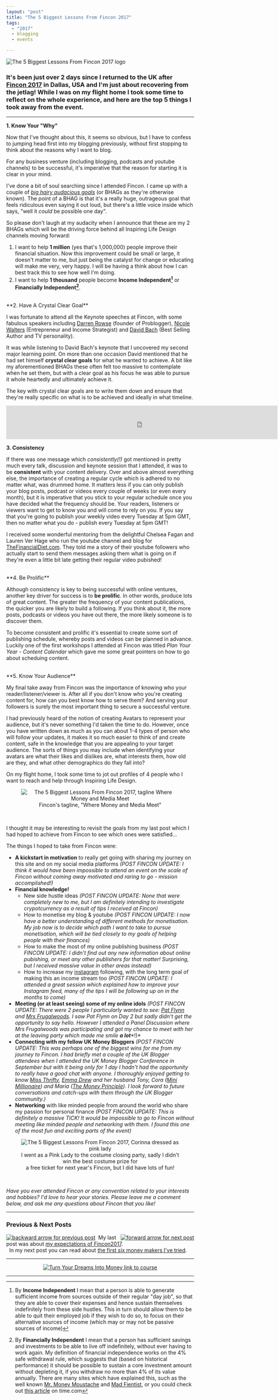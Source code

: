 ```yaml
---
layout: "post"
title: "The 5 Biggest Lessons From Fincon 2017"
tags:
  - "2017"
  - blogging
  - events

---
```


<img src='/i/Fincon17_logo.jpg' alt='The 5 Biggest Lessons From Fincon 2017 logo' />


### It's been just over 2 days since I returned to the UK after <a href="https://finconexpo.com/" target="_blank">Fincon 2017</a> in Dallas, USA and I'm just about recovering from the jetlag! While I was on my flight home I took some time to reflect on the whole experience, and here are the top 5 things I took away from the event.

***  

**1. Know Your "Why"**

Now that I've thought about this, it seems so obvious, but I have to confess to jumping head first into my blogging previously, without first stopping to think about the reasons why I want to blog. 

For any business venture (including blogging, podcasts and youtube channels) to be successful, it's imperative that the reason for starting it is clear in your mind.

I've done a bit of soul searching since I attended Fincon. I came up with a couple of <a href="https://en.wikipedia.org/wiki/Big_Hairy_Audacious_Goal" target="_blank">*big hairy audacious goals*</a> (or BHAGs as they're otherwise known). The point of a BHAG is that it's a really huge, outrageous goal that feels ridiculous even saying it out loud, but there's a little voice inside which says, "well it *could* be possible one day". 

So please don't laugh at my audacity when I announce that these are my 2 BHAGs which will be the driving force behind all Inspiring Life Design channels moving forward:

1. I want to help **1 million** (yes that's 1,000,000) people improve their financial situation. Now this improvement could be small or large, it doesn't matter to me, but just being the catalyst for change or educating will make me very, very happy. I will be having a think about how I can best track this to see how well I'm doing.
2. I want to help **1 thousand** people become **Income Independent[^1]** or **Financially Independent[^2]**.

[^1]: By **Income Independent** I mean that a person is able to generate sufficient income from sources outside of their regular "day job", so that they are able to cover their expenses and hence sustain themselves indefinitely from these side hustles. This in turn should allow them to be able to quit their employed job if they wish to do so, to focus on their alternative sources of income (which may or may not be passive sources of income)

[^2]: By **Financially Independent** I mean that a person has sufficient savings and investments to be able to live off indefinitely, without ever having to work again. My definition of financial independence works on the 4% safe withdrawal rule, which suggests that (based on historical performance) it should be possible to sustain a core investment amount without depleting it, if you withdraw no more than 4% of its value annually. There are many sites which have explained this, such as the well known <a href="http://www.mrmoneymustache.com/2012/05/29/how-much-do-i-need-for-retirement/" target="_blank">Mr. Money Moustache</a> and <a href="http://www.madfientist.com/safe-withdrawal-rate/" target="_blank">Mad Fientist</a>, or you could check out <a href="http://time.com/money/4689984/safe-withdrawal-rate-retirement/" target="_blank">this article</a> on time.com

<br>
**2. Have A Crystal Clear Goal**

I was fortunate to attend all the Keynote speeches at Fincon, with some fabulous speakers including <a href="https://problogger.com/start-here/" target="_blank">Darren Rowse</a> (founder of Problogger), <a href="http://www.nicolewalters.tv/blog/" target="_blank">Nicole Walters</a> (Entrepreneur and Income Strategist) and <a href="https://davidbach.com/" target="_blank">David Bach</a> (Best Selling Author and TV personality).

It was while listening to David Bach's keynote that I uncovered my second major learning point. On more than one occasion David mentioned that he had set himself **crystal clear goals** for what he wanted to achieve. A bit like my aforementioned BHAGs these often felt too massive to contemplate when he set them, but with a clear goal as his focus he was able to pursue it whole heartedly and ultimately achieve it.

The key with crystal clear goals are to write them down and ensure that they're really specific on what is to be achieved and ideally in what timeline.

<center>
<!-- START ADVERTISER: Amazon Prime -->
<iframe src="https://rcm-eu.amazon-adsystem.com/e/cm?o=2&p=48&l=ur1&category=prime&banner=07611K9DCBMPXVQDDD82&f=ifr&linkID=4b1697ce3811b70e39fbc8368d2ba6fc&t=ild0b-21&tracking_id=ild0b-21" width="728" height="90" scrolling="no" border="0" marginwidth="0" style="border:none;" frameborder="0"></iframe>
<!-- END ADVERTISER: Amazon Prime -->
</center>

**3. Consistency**

If there was one message which *consistently(!)* got mentioned in pretty much every talk, discussion and keynote session that I attended, it was to be **consistent** with your content delivery. Over and above almost everything else, the importance of creating a regular cycle which is adhered to no matter what, was drummed home. It matters less if you can only publish your blog posts, podcast or videos every couple of weeks (or even every month), but it is imperative that you stick to your regular schedule once you have decided what the frequency should be. Your readers, listeners or viewers want to get to know you and will come to rely on you. If you say that you're going to publish your weekly video every Tuesday at 5pm GMT, then no matter what you do - publish every Tuesday at 5pm GMT!

I received some wonderful mentoring from the delightful Chelsea Fagan and Lauren Ver Hage who run the youtube channel and blog for <a href="http://thefinancialdiet.com/community/" target="_blank">TheFinancialDiet.com</a>. They told me a story of their youtube followers who actually start to send them messages asking them what is going on if they're even a little bit late getting their regular video pubished!

<br>
**4. Be Prolific**

Although consistency is key to being successful with online ventures, another key driver for success is to **be prolific**. In other words, produce lots of great content. The greater the frequency of your content publications, the quicker you are likely to build a following. If you think about it, the more posts, podcasts or videos you have out there, the more likely someone is to discover them.

To become consistent and prolific it's essential to create some sort of publishing schedule, whereby posts and videos can be planned in advance. Luckily one of the first workshops I attended at Fincon was titled *Plan Your Year - Content Calendar* which gave me some great pointers on how to go about scheduing content.

<br>
**5. Know Your Audience**
 
My final take away from Fincon was the importance of knowing who your reader/listener/viewer is. After all if you don't know who you're creating content for, how can you best know how to serve them? And serving your followers is surely the most important thing to secure a successful venture.

I had previously heard of the notion of creating Avatars to represent your audience, but it's never something I'd taken the time to do. However, once you have written down as much as you can about 1-4 types of person who will follow your updates, it makes it so much easier to think of and create content, safe in the knowledge that you are appealing to your target audience. The sorts of things you may include when identifying your avatars are what their likes and dislikes are, what interests them, how old are they, and what other demographics do they fall into?

On my flight home, I took some time to jot out profiles of 4 people who I want to reach and help through Inspiring Life Design.

<center>
<figure>
    <img src='/i/Fincon_sign.jpg' alt='The 5 Biggest Lessons From Fincon 2017, tagline Where Money and Media Meet' />
    <figcaption>Fincon's tagline, "Where Money and Media Meet"</figcaption>
</figure>
</center>
<br>

I thought it may be interesting to revisit the goals from my last post which I had hoped to achieve from Fincon to see which ones were satisfied...


The things I hoped to take from Fincon were:

- **A kickstart in motivation** to really get going with sharing my journey on this site and on my social media platforms *(POST FINCON UPDATE: I think it would have been impossible to attend an event on the scale of Fincon without coming away motivated and raring to go - mission accomplished!)*
- **Financial knowledge!**
	- New side hustle ideas *(POST FINCON UPDATE: None that were completely new to me, but I am definitely intending to investigate crypotcurrency as a result of tips I received at Fincon)*
	- How to monetise my blog & youtube *(POST FINCON UPDATE: I now have a better understanding of different methods for monetisation. My job now is to decide which path I want to take to pursue monetisation, which will be tied closely to my goals of helping people with their finances)*
	- How to make the most of my online publishing business *(POST FINCON UPDATE: I didn't find out any new information about online pubishing, or meet any other publishers for that matter! Surprising, but I received massive value in other areas instead)*
	- How to increase my <a href="https://www.instagram.com/inspiringlifedesign/" target="_blank">instagram</a> following, with the long term goal of making this an income stream too *(POST FINCON UPDATE: I attended a great session which explained how to improve your Instagram feed, many of the tips I will be following up on in the months to come)*
- **Meeting (or at least seeing) some of my online idols** *(POST FINCON UPDATE: There were 2 people I particularly wanted to see: <a href="https://www.smartpassiveincome.com/about/" target="_blank">Pat Flynn</a> and <a href="http://www.frugalwoods.com/2014/07/16/more-than-you-ever-wanted-to-know-about-the-frugalwoods-family/" target="_blank">Mrs Frugalwoods</a>. I saw Pat Flynn on Day 2 but sadly didn't get the opportunity to say hello. However I attended a Panel Discussion where Mrs Frugalwoods was participating and got my chance to meet with her at the leaving party which made me smile* ***a lot****!)*
- **Connecting with my fellow UK Money Bloggers** *(POST FINCON UPDATE: This was perhaps one of the biggest wins for me from my journey to Fincon. I had briefly met a couple of the UK Blogger attendees when I attended the UK Money Blogger Conference in September but with it being only for 1 day I hadn't had the opportunity to really have a good chat with anyone. I thoroughly enjoyed getting to know <a href="https://www.miss-thrifty.co.uk/" target="_blank">Miss Thrifty</a>, <a href="https://emmadrew.info/" target="_blank">Emma Drew</a> and her husband Tony, Cora (<a href="https://theminimillionaire.com/" target="_blank">Mini Millionaire</a>) and Maria (<a href="https://www.themoneyprinciple.co.uk/about-us/" target="_blank">The Money Principle</a>). I look forward to future conversations and catch-ups with them through the UK Blogger community.)*
- **Networking** with like minded people from around the world who share my passion for personal finance *(POST FINCON UPDATE: This is definitely a massive TICK! It would be impossible to go to Fincon without meeting like minded people and networking with them. I found this one of the most fun and exciting parts of the event)*

<center>
<figure>
    <img src='/i/Fincon_pink_lady.jpg' alt='The 5 Biggest Lessons From Fincon 2017, Corinna dressed as pink lady' />
    <figcaption>I went as a Pink Lady to the costume closing party, sadly I didn't win the best costume prize for<br>a free ticket for next year's Fincon, but I did have lots of fun!</figcaption>
</figure>
</center>
<br>

*Have you ever attended Fincon or any convention related to your interests and hobbies? I'd love to hear your stories. Please leave me a comment below, and ask me any questions about Fincon that you like!*

***

### Previous & Next Posts

<a href="/posts/Dallas-2017-Fincon.html" style="float: left"><img src='/i/backward.png' alt='backward arrow for previous post' /></a> &nbsp;
<a href="/posts/first-six-money-makers.html" style="float: right"><img src='/i/forward.png' alt='forward arrow for next post' /></a>
My last post was about [my expectations of Fincon2017](/posts/Dallas-2017-Fincon.html).<br>
&nbsp;&nbsp;In my next post you can read about [the first six money makers I've tried](/posts/first-six-money-makers.html).

***

<!-- START ADVERTISER: Turn Your Dreams Into Money -->
<center>
<a href="http://bit.ly/turnyourdreamsintomoney" target="_blank"><img src='/aff/turn-your-dreams-into-money-728x90.png' alt='Turn Your Dreams Into Money link to course' /></a>
</center>
<!-- END ADVERTISER: Turn Your Dreams Into Money -->

***












     





